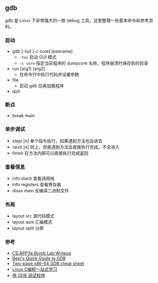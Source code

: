 ## gdb

gdb 是 Linux 下非常强大的一款 debug 工具，这里整理一些基本命令和参考资料。

### 启动

- gdb [-tui] [-c core] [exename]
    - `-tui` 启动 GUI 模式
    - `-c core` 指定当前程序的 dumpcore 名称，程序崩溃时保存到的目录
- run [arg1] [arg2]
    - 在命令行中执行代码并设置参数
- file
    - 启动 gdb 后再加载程序
- quit

### 断点

- break main

### 单步调试

- stepi [n] 单个指令执行，如果遇到方法也会进去
- nexti [n] 同上，但是遇到方法会直接执行完成，不会进入
- finish 在方法内部可以直接执行完成返回

### 查看信息

- info stack 查看调用栈
- info registers 查看寄存器
- disas main 反编译二进制文件

### 布局

- layout src 源代码模式
- layout asm 汇编模式
- layout split 分屏

### 参考

- [CS:APP3e Bomb Lab Writeup](https://csapp.cs.cmu.edu/3e/bomblab.pdf)
- [Beej's Quick Guide to GDB](https://beej.us/guide/bggdb/)
- [Two-page x86-64 GDB cheat sheet](https://csapp.cs.cmu.edu/3e/docs/gdbnotes-x86-64.txt)
- [Linux C编程一站式学习](https://akaedu.github.io/book/ch10.html)
- [用 GDB 调试程序](https://blog.csdn.net/haoel/article/details/2879)